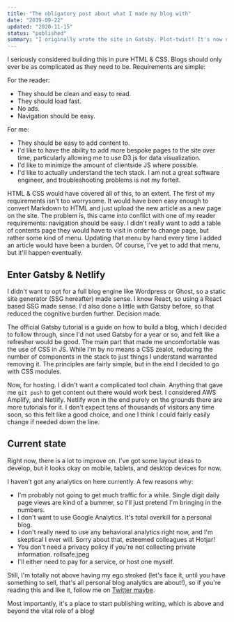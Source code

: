 ```yaml
---
title: "The obligatory post about what I made my blog with"
date: "2019-09-22"
updated: "2020-11-15"
status: "published"
summary: "I originally wrote the site in Gatsby. Plot-twist! It's now using Next.js instead."
---
```

I seriously considered building this in pure HTML & CSS. Blogs should only ever be as complicated as they need to be. Requirements are simple:

For the reader:

- They should be clean and easy to read.
- They should load fast.
- No ads. 
- Navigation should be easy.

For me:

- They should be easy to add content to.
- I'd like to have the ability to add more bespoke pages to the site over time, particularly allowing me to use D3.js for data visualization.
- I'd like to minimize the amount of clientside JS where possible.
- I'd like to actually understand the tech stack. I am not a great software engineer, and troubleshooting problems is not my forteit.

HTML & CSS would have covered all of this, to an extent. The first of my requirements isn't too worrysome. It would have been easy enough to convert Markdown to HTML and just upload the new article as a new page on the site. The problem is, this came into conflict with one of my reader requirements: navigation should be easy. I didn't really want to add a table of contents page they would have to visit in order to change page, but rather some kind of menu. Updating that menu by hand every time I added an article would have been a burden. Of course, I've yet to add that menu, but it'll happen eventually.

## Enter Gatsby & Netlify

I didn't want to opt for a full blog engine like Wordpress or Ghost, so a static site generator (SSG hereafter) made sense. I know React, so using a React based SSG made sense. I'd also done a little with Gatsby before, so that reduced the cognitive burden further. Decision made. 

The official Gatsby tutorial is a guide on how to build a blog, which I decided to follow through, since I'd not used Gatsby for a year or so, and felt like a refresher would be good. The main part that made me uncomfortable was the use of CSS in JS. While I'm by no means a CSS zealot, reducing the number of components in the stack to just things I understand warranted removing it. The principles are fairly simple, but in the end I decided to go with CSS modules.

Now, for hosting. I didn't want a complicated tool chain. Anything that gave me `git push` to get content out there would work best. I considered AWS Amplify, and Netlify. Netlify won in the end purely on the grounds there are more tutorials for it. I don't expect tens of thousands of visitors any time soon, so this felt like a good choice, and one I think I could fairly easily change if needed down the line.

## Current state
Right now, there is a lot to improve on. I've got some layout ideas to develop, but it looks okay on mobile, tablets, and desktop devices for now. 

I haven't got any analytics on here currently. A few reasons why:

- I'm probably not going to get much traffic for a while. Single digit daily page views are kind of a bummer, so I'll just pretend I'm bringing in the numbers.
- I don't want to use Google Analytics. It's total overkill for a personal blog.
- I don't really need to use any behavioral analytics right now, and I'm skeptical I ever will. Sorry about that, esteemed colleagues at Hotjar! 
- You don't need a privacy policy if you're not collecting private information. rollsafe.jpeg
- I'll either need to pay for a service, or host one myself. 

Still, I'm totally not above having my ego stroked (let's face it, until you have something to sell, that's all personal blog analytics are about!), so if you're reading this and like it, follow me on [Twitter maybe](https://twitter.com/gregjwild). 

Most importantly, it's a place to start publishing writing, which is above and beyond the vital role of a blog!